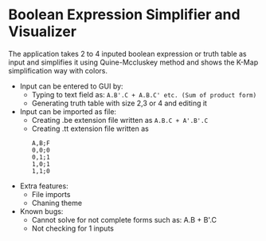 # Boolean Expression Simplifier and Visualizer

   The application takes 2 to 4 inputed boolean expression or truth table as input and simplifies it using Quine-Mccluskey method and shows the
 K-Map simplification way with colors.
  * Input can be entered to GUI by:
     - Typing to text field as: 
         `A.B'.C + A.B.C' etc. (Sum of product form)`
     - Generating truth table with size 2,3 or 4 and editing it
 * Input can be imported as file:
     - Creating .be extension file written as
         `A.B.C + A'.B'.C`
     - Creating .tt extension file written as
         ```
         A,B;F
         0,0;0
         0,1;1
         1,0;1
         1,1;0
         ```
 * Extra features:
     - File imports
     - Chaning theme
 * Known bugs:
     - Cannot solve for not complete forms such as: A.B + B'.C
     - Not checking for 1 inputs

